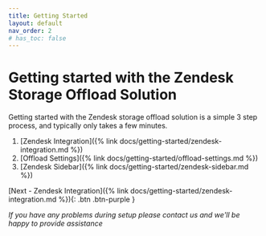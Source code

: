 ```yaml
---
title: Getting Started
layout: default
nav_order: 2
# has_toc: false
---
```


# Getting started with the Zendesk Storage Offload Solution

Getting started with the Zendesk storage offload solution is a simple 3 step process, and typically only takes a few minutes.

1. [Zendesk Integration]({% link docs/getting-started/zendesk-integration.md %})
2. [Offload Settings]({% link docs/getting-started/offload-settings.md %})
3. [Zendesk Sidebar]({% link docs/getting-started/zendesk-sidebar.md %})


[Next - Zendesk Integration]({% link docs/getting-started/zendesk-integration.md %}){: .btn .btn-purple }

_If you have any problems during setup please contact us and we'll be happy to provide assistance_
